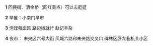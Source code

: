 **1** 回民街、洒金桥（网红景点）可以去逛逛

**2** 早餐：小南门早市

**3** 泡馍和面馆 路边摊就行 赵记羊杂

**4** 夜市：
未央区六号大街 
凤城六路和未央路交叉口
碑林区卧龙巷机关小区
